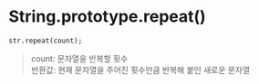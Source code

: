 String.prototype.repeat()
=========================
```
str.repeat(count);
```
> count: 문자열을 반복할 횟수   
> 반환값: 현재 문자열을 주어진 횟수만큼 반복해 붙인 새로운 문자열
